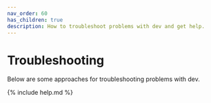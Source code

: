 ```yaml
---
nav_order: 60
has_children: true
description: How to troubleshoot problems with dev and get help.
---
```


# Troubleshooting

Below are some approaches for troubleshooting problems with dev.

{% include help.md %}
